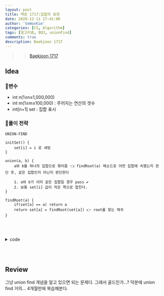 ```yaml
---
layout: post
title: 백준 1717:집합의 표현
date: 2020-12-11 17:41:00
author: 'SeWonKim'
categories: [CS, Algorithm]
tags: [알고리즘, BOJ, unionFind]
comments: true
description: Baekjoon 1717
---
```


> > [Baekjoon 1717](https://www.acmicpc.net/problem/1717)

## Idea

### 🥚변수

- int n(1≤n≤1,000,000)
- int m(1≤m≤100,000) : 주어지는 연산의 갯수
- int[n+1] set : 집합 표시

### 🍳풀이 전략

`UNION-FIND`

```
initSet() {
    set[i] = i 로 세팅
}
```

```
union(a, b) {
    a와 b를 하나의 집합으로 묶어줌 👈 findRoot(a) 메소드로 어떤 집합에 속했는지 판단 후, 같은 집합인지 아닌지 판단한다

    1. a와 b가 이미 같은 집합일 경우 pass ✔️
    2. 보통 set[i] 값이 작은 쪽으로 합친다.
}
```

```
findRoot(a) {
    if(set[a] == a) return a
    return set[a] = findRoot(set[a]) 👉 root를 찾는 재귀
}
```

&nbsp;  
&nbsp;

<details>
<summary>code</summary>
<div markdown="1">

```java
import java.io.BufferedReader;
import java.io.IOException;
import java.io.InputStreamReader;
import java.util.StringTokenizer;

public class Main {

	public static void main(String[] args) throws IOException {
		BufferedReader br = new BufferedReader(new InputStreamReader(System.in));
		StringTokenizer st = new StringTokenizer(br.readLine(), " ");

		int n = Integer.parseInt(st.nextToken());
		int m = Integer.parseInt(st.nextToken());

		int[] set = new int[n+1];
		initSet(set);

		for (int i = 0; i < m; i++) {
			st = new StringTokenizer(br.readLine(), " ");
			int x = Integer.parseInt(st.nextToken());
			int a = Integer.parseInt(st.nextToken());
			int b = Integer.parseInt(st.nextToken());

			if(x == 0) {
				union(a, b, set);
			}
			else {
				System.out.println(isSet(a, b, set));
			}
		}
	}

	private static void initSet(int[] set) {
		for (int i = 0; i < set.length; i++) {
			set[i] = i;
		}
	}

	private static void union(int a, int b, int[] set) {
		int aRoot = findRoot(a, set);
		int bRoot = findRoot(b, set);

		if(aRoot < bRoot) {
			set[bRoot] = aRoot;
		}
		else {
			set[aRoot] = bRoot;
		}
	}

	private static int findRoot(int a, int[] set) {
		if(set[a] == a)	return a;
		return set[a] = findRoot(set[a], set);
	}

	private static String isSet(int a, int b, int[] set) {
		if(findRoot(a, set) == findRoot(b, set))	return "YES";
		return "NO";
	}

}
```

</div>
</details>

&nbsp;  
&nbsp;

## Review

그냥 union find 개념을 알고 있으면 되는 문제다. 그래서 골드인가...?
덕분에 union find 거의... 4개월만에 복습해본다.

&nbsp;  
&nbsp;
